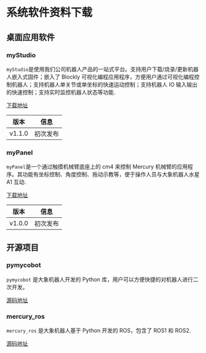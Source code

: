# 系统软件资料下载

## 桌面应用软件

### myStudio

`myStudio`是使用我们公司机器人产品的一站式平台。支持用户下载/烧录/更新机器人嵌入式固件；嵌入了 Blockly 可视化编程应用程序，方便用户通过可视化编程控制机器人；支持机器人单关节或单坐标的快速运动控制；支持机器人 IO 输入输出的快速控制；支持实时监控机器人状态等功能.

[下载地址](https://www.elephantrobotics.com/download/)

| 版本   | 信息     |
| ------ | -------- |
| v1.1.0 | 初次发布 |

### myPanel

`myPanel`是一个通过触摸机械臂底座上的 cm4 来控制 Mercury 机械臂的应用程序。其功能有坐标控制、角度控制、拖动示教等，便于操作人员与大象机器人水星 A1 互动.

[下载地址](https://www.elephantrobotics.com/download/)

| 版本   | 信息     |
| ------ | -------- |
| v1.0.0 | 初次发布 |

## 开源项目

### pymycobot

`pymycobot` 是大象机器人开发的 Python 库，用户可以方便快捷的对机器人进行二次开发。

[源码地址](https://github.com/elephantrobotics/pymycobot)

### mercury_ros

`mercury_ros` 是大象机器人基于 Python 开发的 ROS，包含了 ROS1 和 ROS2.

[源码地址](https://github.com/elephantrobotics/mercury_ros)
